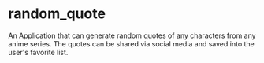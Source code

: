 # random_quote

An Application that can generate random quotes of any characters from any anime series.
The quotes can be shared via social media and saved into the user's favorite list.
